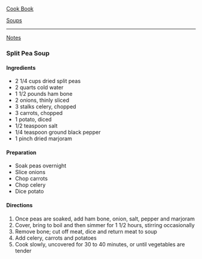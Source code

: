 [Cook Book]()  

[Soups]()  

-----  

[Notes]()  

### Split Pea Soup  

#### Ingredients  

* 2 1/4 cups dried split peas  
* 2 quarts cold water  
* 1 1/2 pounds ham bone  
* 2 onions, thinly sliced  
* 3 stalks celery, chopped  
* 3 carrots, chopped  
* 1 potato, diced  
* 1/2 teaspoon salt  
* 1/4 teaspoon ground black pepper  
* 1 pinch dried marjoram  

#### Preparation  

* Soak peas overnight  
* Slice onions  
* Chop carrots 
* Chop celery  
* Dice potato  


#### Directions  

1. Once peas are soaked, add ham bone, onion, salt, pepper and marjoram   
2. Cover, bring to boil and then simmer for 1 1/2 hours, stirring occasionally  
3. Remove bone; cut off meat, dice and return meat to soup   
4. Add celery, carrots and potatoes   
5. Cook slowly, uncovered for 30 to 40 minutes, or until vegetables are tender  
